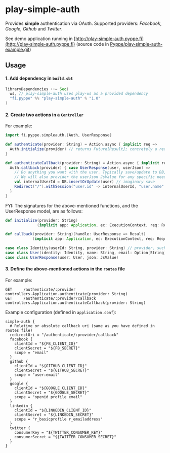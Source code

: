 # play-simple-auth

Provides **simple** authentication via OAuth. Supported providers: *Facebook*, *Google*, *Github* and *Twitter*.

See demo application running in [http://play-simple-auth.pyppe.fi](http://play-simple-auth.pyppe.fi)
(source code in [Pyppe/play-simple-auth-example.git](https://github.com/Pyppe/play-simple-auth-example))


## Usage
#### 1. Add dependency in `build.sbt`
```scala
libraryDependencies ++= Seq(
  ws, // play-simple-auth uses play-ws as a provided dependency
  "fi.pyppe" %% "play-simple-auth" % "1.0"
)
```
#### 2. Create two actions in a `Controller`
For example:
```scala
import fi.pyppe.simpleauth.{Auth, UserResponse}

def authenticate(provider: String) = Action.async { implicit req =>
  Auth.initialize(provider) // returns Future[Result]; concretely a redirect to given provider
}

def authenticateCallback(provider: String) = Action.async { implicit req =>
  Auth.callback(provider) { case UserResponse(user, userJson) =>
    // Do anything you want with the user. Typically save/update to DB, and set a session.
    // We will also provider the userJson JsValue for any specific needs.
    val internalUserId = DB.insertOrUpdate(user) // imaginary save
    Redirect("/").withSession("user.id" -> internalUserId, "user.name" -> user.name)
  }
}
```

FYI: The signatures for the above-mentioned functions, and the UserResponse model, are as follows:
```scala
def initialize(provider: String)
              (implicit app: Application, ec: ExecutionContext, req: Request[_]): Future[Result]

def callback(provider: String)(handle: UserResponse => Result)
            (implicit app: Application, ec: ExecutionContext, req: Request[_]): Future[Result]

case class Identity(userId: String, provider: String) // provider, such as "facebook", or "twitter"
case class User(identity: Identity, name: String, email: Option[String], image: Option[String])
case class UserResponse(user: User, json: JsValue)
```

#### 3. Define the above-mentioned actions in the `routes` file
For example:
```
GET     /authenticate/:provider            controllers.Application.authenticate(provider: String)
GET     /authenticate/:provider/callback   controllers.Application.authenticateCallback(provider: String)
```


Example configuration (defined in `application.conf`):
```
simple-auth {
  # Relative or absolute callback uri (same as you have defined in routes file)
  redirectUri = "/authenticate/:provider/callback"
  facebook {
    clientId = "${FB_CLIENT_ID}"
    clientSecret = "${FB_SECRET}"
    scope = "email"
  }
  github {
    clientId = "${GITHUB_CLIENT_ID}"
    clientSecret = "${GITHUB_SECRET}"
    scope = "user:email"
  }
  google {
    clientId = "${GOOGLE_CLIENT_ID}"
    clientSecret = "${GOOGLE_SECRET}"
    scope = "openid profile email"
  }
  linkedin {
    clientId = "${LINKEDIN_CLIENT_ID}"
    clientSecret = "${LINKEDIN_SECRET}"
    scope = "r_basicprofile r_emailaddress"
  }
  twitter {
    consumerKey = "${TWITTER_CONSUMER_KEY}"
    consumerSecret = "${TWITTER_CONSUMER_SECRET}"
  }
}
```
